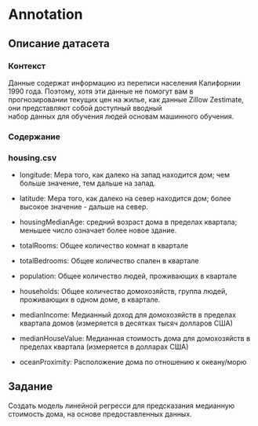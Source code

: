 # Annotation

## Описание датасета

### Контекст

Данные содержат информацию из переписи населения Калифорнии 1990 года. Поэтому, хотя эти данные не помогут вам в  
прогнозировании текущих цен на жилье, как данные Zillow Zestimate, они представляют собой доступный вводный   
набор данных для обучения людей основам машинного обучения.

### Содержание

### housing.csv

- longitude: Мера того, как далеко на запад находится дом; чем больше значение, тем дальше на запад.

- latitude: Мера того, как далеко на север находится дом; более высокое значение - дальше на север.

- housingMedianAge: средний возраст дома в пределах квартала; меньшее число означает более новое здание.

- totalRooms: Общее количество комнат в квартале

- totalBedrooms: Общее количество спален в квартале

- population: Общее количество людей, проживающих в квартале

- households: Общее количество домохозяйств, группа людей, проживающих в одном доме, в квартале.

- medianIncome: Медианный доход для домохозяйств в пределах квартала домов (измеряется в десятках тысяч долларов США)

- medianHouseValue: Медианная стоимость дома для домохозяйств в пределах квартала (измеряется в долларах США)

- oceanProximity: Расположение дома по отношению к океану/морю

## Задание

Создать модель линейной регресси для предсказания медианную стоимость дома, 
на основе предоставленных данных.
